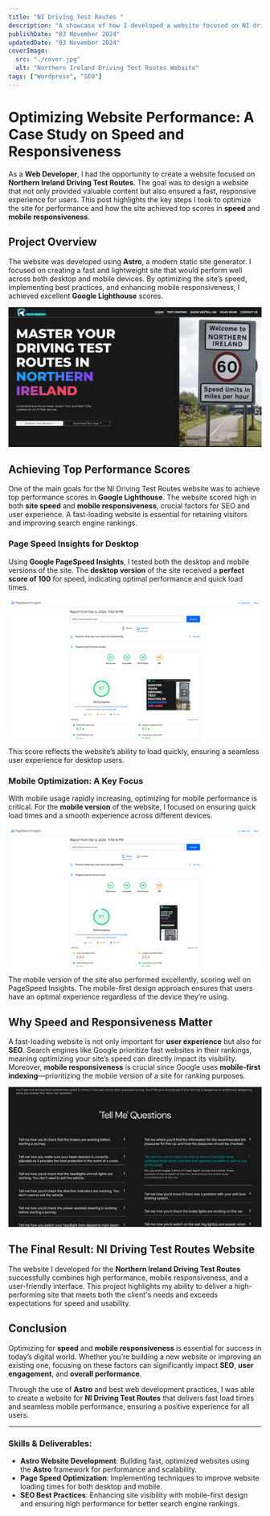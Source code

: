 ```yaml
---
title: "NI Driving Test Routes "
description: "A showcase of how I developed a website focused on NI driving test routes, with a strong emphasis on speed, responsiveness, and SEO."
publishDate: "03 November 2024"
updatedDate: "03 November 2024"
coverImage:
  src: "./cover.jpg"
  alt: "Northern Ireland Driving Test Routes Website"
tags: ["Wordpress", "SEO"]
---
```


# Optimizing Website Performance: A Case Study on Speed and Responsiveness

As a **Web Developer**, I had the opportunity to create a website focused on **Northern Ireland Driving Test Routes**. The goal was to design a website that not only provided valuable content but also ensured a fast, responsive experience for users. This post highlights the key steps I took to optimize the site for performance and how the site achieved top scores in **speed** and **mobile responsiveness**.

## Project Overview

The website was developed using **Astro**, a modern static site generator. I focused on creating a fast and lightweight site that would perform well across both desktop and mobile devices. By optimizing the site’s speed, implementing best practices, and enhancing mobile responsiveness, I achieved excellent **Google Lighthouse** scores.

![Homepage](./homepage.png)

## Achieving Top Performance Scores

One of the main goals for the NI Driving Test Routes website was to achieve top performance scores in **Google Lighthouse**. The website scored high in both **site speed** and **mobile responsiveness**, crucial factors for SEO and user experience. A fast-loading website is essential for retaining visitors and improving search engine rankings.

### Page Speed Insights for Desktop

Using **Google PageSpeed Insights**, I tested both the desktop and mobile versions of the site. The **desktop version** of the site received a **perfect score of 100** for speed, indicating optimal performance and quick load times.

![Page Speed Insight for Desktop](./page-speed-desktop.png)

This score reflects the website’s ability to load quickly, ensuring a seamless user experience for desktop users.

### Mobile Optimization: A Key Focus

With mobile usage rapidly increasing, optimizing for mobile performance is critical. For the **mobile version** of the website, I focused on ensuring quick load times and a smooth experience across different devices.

![Page Speed Insight for Phone](./page-speed-phone.png)

The mobile version of the site also performed excellently, scoring well on PageSpeed Insights. The mobile-first design approach ensures that users have an optimal experience regardless of the device they’re using.

## Why Speed and Responsiveness Matter

A fast-loading website is not only important for **user experience** but also for **SEO**. Search engines like Google prioritize fast websites in their rankings, meaning optimizing your site’s speed can directly impact its visibility. Moreover, **mobile responsiveness** is crucial since Google uses **mobile-first indexing**—prioritizing the mobile version of a site for ranking purposes.

![Faq Page](./faq-ni-test.png)

## The Final Result: NI Driving Test Routes Website

The website I developed for the **Northern Ireland Driving Test Routes** successfully combines high performance, mobile responsiveness, and a user-friendly interface. This project highlights my ability to deliver a high-performing site that meets both the client's needs and exceeds expectations for speed and usability.

## Conclusion

Optimizing for **speed** and **mobile responsiveness** is essential for success in today’s digital world. Whether you’re building a new website or improving an existing one, focusing on these factors can significantly impact **SEO**, **user engagement**, and **overall performance**.

Through the use of **Astro** and best web development practices, I was able to create a website for **NI Driving Test Routes** that delivers fast load times and seamless mobile performance, ensuring a positive experience for all users.

---

### Skills & Deliverables:

- **Astro Website Development**: Building fast, optimized websites using the **Astro** framework for performance and scalability.
- **Page Speed Optimization**: Implementing techniques to improve website loading times for both desktop and mobile.
- **SEO Best Practices**: Enhancing site visibility with mobile-first design and ensuring high performance for better search engine rankings.
